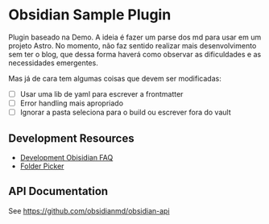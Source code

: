 # Obsidian Sample Plugin

Plugin baseado na Demo. A ideia é fazer um parse dos md para usar em um projeto Astro.
No momento, não faz sentido realizar mais desenvolvimento sem ter o blog, que dessa forma haverá como observar as dificuldades e as necessidades emergentes.

Mas já de cara tem algumas coisas que devem ser modificadas:
 - [ ] Usar uma lib de yaml para escrever a frontmatter
 - [ ] Error handling mais apropriado
 - [ ] Ignorar a pasta seleciona para o build ou escrever fora do vault

## Development Resources

 - [Development Obisidian FAQ](https://publish.obsidian.md/liam/Obsidian/API+FAQ/settings/add+a+settings+tab)
 - [Folder Picker](https://github.com/obsidianmd/obsidian-importer/blob/master/src/filesystem.ts)


## API Documentation

See https://github.com/obsidianmd/obsidian-api
